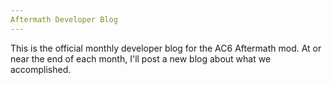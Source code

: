 ```yaml
---
Aftermath Developer Blog
---
```


This is the official monthly developer blog for the AC6 Aftermath mod.
At or near the end of each month, I'll post a new blog about what we accomplished.
